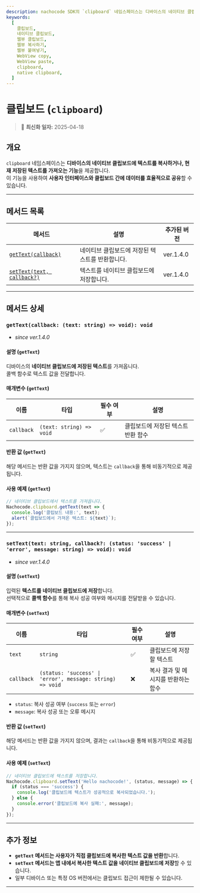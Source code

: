 ```yaml
---
description: nachocode SDK의 `clipboard` 네임스페이스는 디바이스의 네이티브 클립보드와 데이터를 쉽게 주고받을 수 있는 기능을 제공합니다.
keywords:
  [
    클립보드,
    네이티브 클립보드,
    웹뷰 클립보드,
    웹뷰 복사하기,
    웹뷰 붙여넣기,
    WebView copy,
    WebView paste,
    clipboard,
    native clipboard,
  ]
---
```


# 클립보드 (`clipboard`)

> 🔔 **최신화 일자:** 2025-04-18

## **개요**

`clipboard` 네임스페이스는 **디바이스의 네이티브 클립보드에 텍스트를 복사하거나, 현재 저장된 텍스트를 가져오는 기능**을 제공합니다.  
이 기능을 사용하여 **사용자 인터페이스와 클립보드 간에 데이터를 효율적으로 공유**할 수 있습니다.

---

## **메서드 목록**

| 메서드                                                                                                     | 설명                                            | 추가된 버전 |
| ---------------------------------------------------------------------------------------------------------- | ----------------------------------------------- | ----------- |
| [`getText(callback)`](#gettextcallback-text-string--void-void)                                             | 네이티브 클립보드에 저장된 텍스트를 반환합니다. | ver.1.4.0   |
| [`setText(text, callback?)`](#settexttext-string-callback-status-success--error-message-string--void-void) | 텍스트를 네이티브 클립보드에 저장합니다.        | ver.1.4.0   |

---

## **메서드 상세**

### **`getText(callback: (text: string) => void): void`**

- _since ver.1.4.0_

#### 설명 (`getText`)

디바이스의 **네이티브 클립보드에 저장된 텍스트**를 가져옵니다.  
콜백 함수로 텍스트 값을 전달합니다.

#### 매개변수 (`getText`)

| 이름       | 타입                     | 필수 여부 | 설명                               |
| ---------- | ------------------------ | --------- | ---------------------------------- |
| `callback` | `(text: string) => void` | ✅        | 클립보드에 저장된 텍스트 반환 함수 |

#### 반환 값 (`getText`)

해당 메서드는 반환 값을 가지지 않으며, 텍스트는 `callback`을 통해 비동기적으로 제공됩니다.

#### 사용 예제 (`getText`)

```javascript
// 네이티브 클립보드에서 텍스트를 가져옵니다.
Nachocode.clipboard.getText(text => {
  console.log('클립보드 내용:', text);
  alert(`클립보드에서 가져온 텍스트: ${text}`);
});
```

---

### **`setText(text: string, callback?: (status: 'success' | 'error', message: string) => void): void`**

- _since ver.1.4.0_

#### 설명 (`setText`)

입력된 **텍스트를 네이티브 클립보드에 저장**합니다.  
선택적으로 **콜백 함수**를 통해 복사 성공 여부와 메시지를 전달받을 수 있습니다.

#### 매개변수 (`setText`)

| 이름       | 타입                                                      | 필수 여부 | 설명                                |
| ---------- | --------------------------------------------------------- | --------- | ----------------------------------- |
| `text`     | `string`                                                  | ✅        | 클립보드에 저장할 텍스트            |
| `callback` | `(status: 'success' \| 'error', message: string) => void` | ❌        | 복사 결과 및 메시지를 반환하는 함수 |

- `status`: 복사 성공 여부 (`success` 또는 `error`)
- `message`: 복사 성공 또는 오류 메시지

#### 반환 값 (`setText`)

해당 메서드는 반환 값을 가지지 않으며, 결과는 `callback`을 통해 비동기적으로 제공됩니다.

#### 사용 예제 (`setText`)

```javascript
// 네이티브 클립보드에 텍스트를 저장합니다.
Nachocode.clipboard.setText('Hello nachocode!', (status, message) => {
  if (status === 'success') {
    console.log('클립보드에 텍스트가 성공적으로 복사되었습니다.');
  } else {
    console.error('클립보드에 복사 실패:', message);
  }
});
```

---

## **추가 정보**

- **`getText` 메서드는 사용자가 직접 클립보드에 복사한 텍스트 값을 반환**합니다.
- **`setText` 메서드는 앱 내에서 복사한 텍스트 값을 네이티브 클립보드에 저장**할 수 있습니다.
- 일부 디바이스 또는 특정 OS 버전에서는 클립보드 접근이 제한될 수 있습니다.

---
